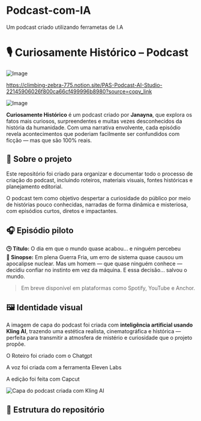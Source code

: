 # Podcast-com-IA
Um podcast criado utilizando ferrametas de I.A
# 🎙️ Curiosamente Histórico – Podcast

![Image](https://github.com/user-attachments/assets/7b14739d-7d2b-4b0d-99b1-0df6df4a8c0b)

https://climbing-zebra-775.notion.site/PAS-Podcast-AI-Studio-22145906026f800ca66cf499996b8980?source=copy_link

![Image](https://github.com/user-attachments/assets/e3c53f50-0011-4adc-bdef-b776d3f394f8)

**Curiosamente Histórico** é um podcast criado por **Janayna**, que explora os fatos mais curiosos, surpreendentes e muitas vezes desconhecidos da história da humanidade. Com uma narrativa envolvente, cada episódio revela acontecimentos que poderiam facilmente ser confundidos com ficção — mas que são 100% reais.

## 🧠 Sobre o projeto

Este repositório foi criado para organizar e documentar todo o processo de criação do podcast, incluindo roteiros, materiais visuais, fontes históricas e planejamento editorial.

O podcast tem como objetivo despertar a curiosidade do público por meio de histórias pouco conhecidas, narradas de forma dinâmica e misteriosa, com episódios curtos, diretos e impactantes.

## 🎧 Episódio piloto

**🕒 Título:** O dia em que o mundo quase acabou... e ninguém percebeu  
**📖 Sinopse:** Em plena Guerra Fria, um erro de sistema quase causou um apocalipse nuclear. Mas um homem — que quase ninguém conhece — decidiu confiar no instinto em vez da máquina. E essa decisão... salvou o mundo.

> Em breve disponível em plataformas como Spotify, YouTube e Anchor.

## 🖼️ Identidade visual

A imagem de capa do podcast foi criada com **inteligência artificial usando Kling AI**, trazendo uma estética realista, cinematográfica e histórica — perfeita para transmitir a atmosfera de mistério e curiosidade que o projeto propõe.

O Roteiro foi criado com o Chatgpt

A voz foi criada com a ferramenta Eleven Labs

A edição foi feita com Capcut


![Capa do podcast criada com Kling AI](./artes/capa-podcast-kling.png)

## 📂 Estrutura do repositório

